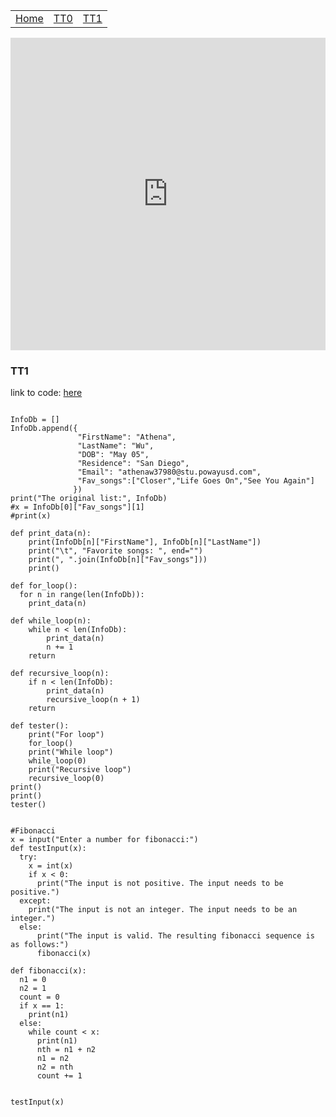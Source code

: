 <table>
    <tr>
        <td><a href=".">Home</a></td>
        <td><a href="tt0">TT0</a></td>
        <td><a href="tt1">TT1</a></td>
    </tr>
</table>
<iframe frameborder="0" width="100%" height="500px" src="https://replit.com/@AthenaWu2/TT1-Data-Structures?embed=true"></iframe>


### TT1

link to code: [here](https://replit.com/join/oyxmyaukiw-athenawu2)

```

InfoDb = [] 
InfoDb.append({  
               "FirstName": "Athena",  
               "LastName": "Wu",  
               "DOB": "May 05",  
               "Residence": "San Diego",  
               "Email": "athenaw37980@stu.powayusd.com",  
               "Fav_songs":["Closer","Life Goes On","See You Again"]  
              }) 
print("The original list:", InfoDb)
#x = InfoDb[0]["Fav_songs"][1]
#print(x)

def print_data(n):
    print(InfoDb[n]["FirstName"], InfoDb[n]["LastName"])
    print("\t", "Favorite songs: ", end="")
    print(", ".join(InfoDb[n]["Fav_songs"]))
    print()
  
def for_loop():
  for n in range(len(InfoDb)):
    print_data(n)

def while_loop(n):
    while n < len(InfoDb):
        print_data(n)
        n += 1
    return

def recursive_loop(n):
    if n < len(InfoDb):
        print_data(n)
        recursive_loop(n + 1)
    return 

def tester():
    print("For loop")
    for_loop()
    print("While loop")
    while_loop(0)
    print("Recursive loop")
    recursive_loop(0)
print()
print()
tester()


#Fibonacci
x = input("Enter a number for fibonacci:")
def testInput(x):
  try:
    x = int(x)
    if x < 0:
      print("The input is not positive. The input needs to be positive.")
  except:
    print("The input is not an integer. The input needs to be an integer.")
  else:
      print("The input is valid. The resulting fibonacci sequence is as follows:")
      fibonacci(x)

def fibonacci(x):
  n1 = 0
  n2 = 1
  count = 0
  if x == 1:
    print(n1)
  else:
    while count < x:
      print(n1)
      nth = n1 + n2
      n1 = n2
      n2 = nth
      count += 1


testInput(x)

```


